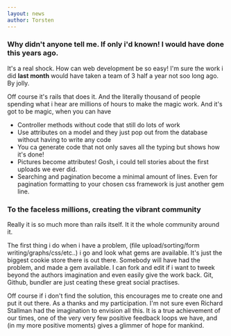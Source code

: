 ```yaml
---
layout: news
author: Torsten
---
```

###  Why didn't anyone tell me. If only i'd known! I would have done this years ago.


  It's a real shock. How can web development be so easy! I'm sure the work i did <b>last month</b> would have taken 
  a team of 3 half a year not soo long ago. By jolly.

  Off course it's rails that does it. And the literally thousand of people spending what i hear are millions of hours
  to make the magic work. And it's got to be magic, when you can have

- Controller methods without code that still do lots of work
- Use attributes on a model and they just pop out from the database without having to write any code
- You ca generate code that not only saves all the typing but shows how it's done!
- Pictures become attributes! Gosh, i could tell stories about the first uploads we ever did.
- Searching and pagination become a minimal amount of lines. 
        Even for pagination formatting to your chosen css framework is just another gem line.

### To the faceless millions, creating the vibrant community

  Really it is so much more than rails itself. It it the whole community around it.  

  The first thing i do when i have a problem, (file upload/sorting/form writing/graphs/css/etc..) i go and look what 
  gems are available. It's just the biggest cookie store there is out there. Somebody will have had the problem, 
  and made a gem available. I can fork and edit if i want to tweek beyond the authors imagination and even
  easily give the work back. Git, Github, bundler are just ceating these great social practises. 

  Off course if i don't find the solution, this encourages me to create one and put it out there. As a thanks and my
  participation. I'm not sure even Richard Stallman had the imagination to envision all this. It is a true achievement
  of our times, one of the very very few positive feedback loops we have, 
  and (in my more positive moments) gives a glimmer of hope for mankind.
